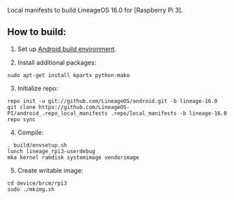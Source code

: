 Local manifests to build LineageOS 16.0 for [Raspberry Pi 3].

How to build:
-------------

1. Set up [Android build environment](https://source.android.com/setup/initializing).

2. Install additional packages:

```
sudo apt-get install kpartx python-mako
```

3. Initialize repo:

```
repo init -u git://github.com/LineageOS/android.git -b lineage-16.0
git clone https://github.com/LineageOS-PI/android_.repo_local_manifests .repo/local_manifests -b lineage-16.0
repo sync
```

4. Compile:

```
. build/envsetup.sh
lunch lineage_rpi3-userdebug
mka kernel ramdisk systemimage vendorimage
```

5. Create writable image:

```
cd device/brcm/rpi3
sudo ./mkimg.sh
```

